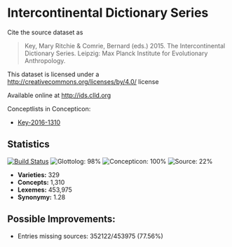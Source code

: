 # Intercontinental Dictionary Series

Cite the source dataset as

> Key, Mary Ritchie & Comrie, Bernard (eds.) 2015. The Intercontinental Dictionary Series. Leipzig: Max Planck Institute for Evolutionary Anthropology.

This dataset is licensed under a http://creativecommons.org/licenses/by/4.0/ license

Available online at http://ids.clld.org

Conceptlists in Concepticon:
- [Key-2016-1310](http://concepticon.clld.org/contributions/Key-2016-1310)

## Statistics


[![Build Status](https://travis-ci.org/lexibank/ids.svg?branch=master)](https://travis-ci.org/lexibank/ids)
![Glottolog: 98%](https://img.shields.io/badge/Glottolog-98%25-green.svg "Glottolog: 98%")
![Concepticon: 100%](https://img.shields.io/badge/Concepticon-100%25-brightgreen.svg "Concepticon: 100%")
![Source: 22%](https://img.shields.io/badge/Source-22%25-red.svg "Source: 22%")

- **Varieties:** 329
- **Concepts:** 1,310
- **Lexemes:** 453,975
- **Synonymy:** 1.28

## Possible Improvements:



- Entries missing sources: 352122/453975 (77.56%)
